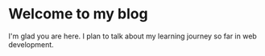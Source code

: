 # Welcome to my blog

I'm glad you are here. I plan to talk about my learning journey so far in web development.
